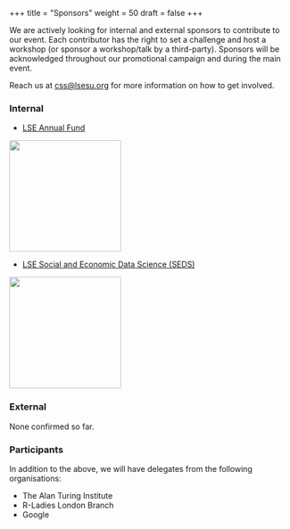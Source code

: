 +++
title = "Sponsors"
weight = 50
draft = false
+++

We are actively looking for internal and external sponsors to contribute to our event. Each contributor has the right to set a challenge and host a workshop (or sponsor a workshop/talk by a third-party). Sponsors will be acknowledged throughout our promotional campaign and during the main event.

Reach us at [css@lsesu.org](mailto:css@lsesu.org?subject=Sponsorship) for more information on how to get involved.

### Internal

* [LSE Annual Fund](http://www.lse.ac.uk/supporting-lse/give-to-lse/annual-fund)

<img src="images/af.jpg" width="200">

* [LSE Social and Economic Data Science (SEDS)](http://www.lse.ac.uk/seds/)

<img src="images/seds.jpg" width="200">

### External

None confirmed so far.

### Participants

In addition to the above, we will have delegates from the following organisations:

* The Alan Turing Institute
* R-Ladies London Branch
* Google
